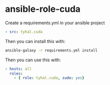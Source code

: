 # ansible-role-cuda

Create a requirements.yml in your ansible project

```yaml
- src: tyhal.cuda
```

Then you can install this with:

```bash
ansible-galaxy -r requirements.yml install
```

Then you can use this with:

```yaml
- hosts: all
  roles:
    - { role: tyhal.cuda, sudo: yes}
```
